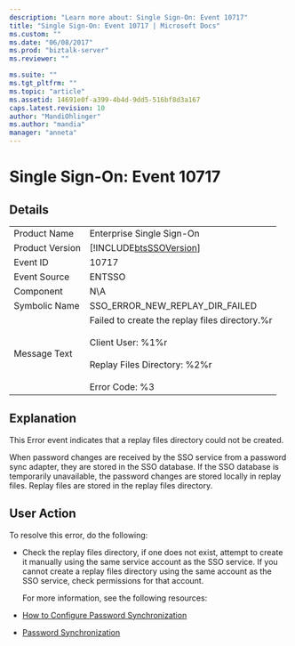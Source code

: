 ```yaml
---
description: "Learn more about: Single Sign-On: Event 10717"
title: "Single Sign-On: Event 10717 | Microsoft Docs"
ms.custom: ""
ms.date: "06/08/2017"
ms.prod: "biztalk-server"
ms.reviewer: ""

ms.suite: ""
ms.tgt_pltfrm: ""
ms.topic: "article"
ms.assetid: 14691e0f-a399-4b4d-9dd5-516bf8d3a167
caps.latest.revision: 10
author: "MandiOhlinger"
ms.author: "mandia"
manager: "anneta"
---
```

# Single Sign-On: Event 10717
## Details  

|                 |                                                                                                                                                  |
|-----------------|--------------------------------------------------------------------------------------------------------------------------------------------------|
|  Product Name   |                                                            Enterprise Single Sign-On                                                             |
| Product Version |                                            [!INCLUDE[btsSSOVersion](../includes/btsssoversion-md.md)]                                            |
|    Event ID     |                                                                      10717                                                                       |
|  Event Source   |                                                                      ENTSSO                                                                      |
|    Component    |                                                                       N\A                                                                        |
|  Symbolic Name  |                                                         SSO_ERROR_NEW_REPLAY_DIR_FAILED                                                          |
|  Message Text   | Failed to create the replay files directory.%r<br /><br /> Client User: %1%r<br /><br /> Replay Files Directory: %2%r<br /><br /> Error Code: %3 |

## Explanation  
 This Error event indicates that a replay files directory could not be created.  

 When password changes are received by the SSO service from a password sync adapter, they are stored in the SSO database. If the SSO database is temporarily unavailable, the password changes are stored locally in replay files. Replay files are stored in the replay files directory.  

## User Action  
 To resolve this error, do the following:  

- Check the replay files directory, if one does not exist, attempt to create it manually using the same service account as the SSO service. If you cannot create a replay files directory using the same account as the SSO service, check permissions for that account.  

  For more information, see the following resources:  

- [How to Configure Password Synchronization](../core/how-to-configure-password-synchronization.md)  

- [Password Synchronization](../core/password-synchronization2.md)
